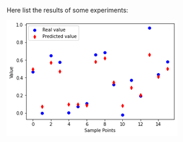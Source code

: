 Here list the results of some experiments:

![The predicted result and real value in some random data point](./sample.png)
